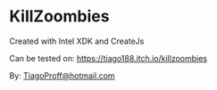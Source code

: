 # KillZoombies
Created with Intel XDK and CreateJs

Can be tested on:
https://tiago188.itch.io/killzoombies

By:
TiagoProff@hotmail.com
